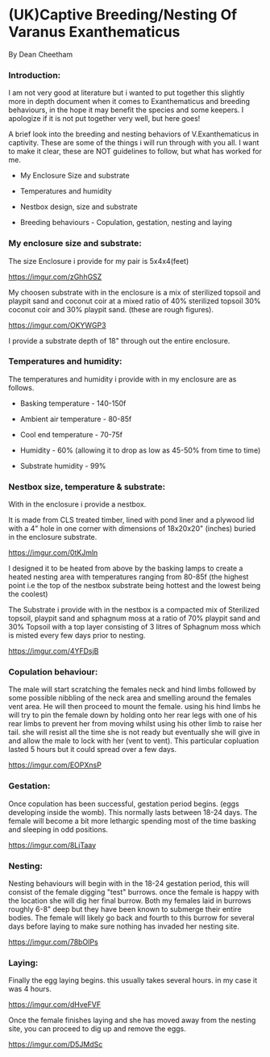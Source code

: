 # (UK)Captive Breeding/Nesting Of Varanus Exanthematicus

By Dean Cheetham

### Introduction:

I am not very good at literature but i wanted to put together this slightly more in depth
document when it comes to Exanthematicus and breeding behaviours, in the hope it may benefit
the species and some keepers. I apologize if it is not put together very well, but here goes!

 A brief look into the breeding and nesting behaviors of V.Exanthematicus in captivity. These are
some of the things i will run through with you all. I want to make it clear, these are NOT guidelines
to follow, but what has worked for me.

* My Enclosure Size and substrate

* Temperatures and humidity

* Nestbox design, size and substrate

* Breeding behaviours - Copulation, gestation, nesting and laying

### My enclosure size and substrate:

The size Enclosure i provide for my pair is 5x4x4(feet)

https://imgur.com/zGhhGSZ

My choosen substrate with in the enclosure is a mix of sterilized topsoil and playpit sand and
coconut coir at a mixed ratio of 40% sterilized topsoil 30% coconut coir and 30% playpit sand. 
(these are rough figures).

https://imgur.com/OKYWGP3

I provide a substrate depth of 18" through out the entire enclosure.

### Temperatures and humidity:

The temperatures and humidity i provide with in my enclosure are as follows.

* Basking temperature - 140-150f

* Ambient air temperature - 80-85f

* Cool end temperature - 70-75f

* Humidity - 60% (allowing it to drop as low as 45-50% from time to time)

* Substrate humidity - 99%

### Nestbox size, temperature & substrate:

With in the enclosure i provide a nestbox.

It is made from CLS treated timber, lined with pond liner and a plywood lid with a 4" hole in one
corner with dimensions of 18x20x20" (inches) buried in the enclosure substrate.

https://imgur.com/0tKJmln

I designed it to be heated from above by the basking lamps to create a heated nesting area with
temperatures ranging from 80-85f (the highest point i.e the top of the nestbox substrate being
hottest and the lowest being the coolest)

The Substrate i provide with in the nestbox is a compacted mix of Sterilized topsoil, playpit sand
and sphagnum moss at a ratio of 70% playpit sand and 30% Topsoil with a top layer consisting of
3 litres of Sphagnum moss which is misted every few days prior to nesting.

https://imgur.com/4YFDsjB

### Copulation behaviour:

The male will start scratching the females neck and hind limbs followed by some possible
nibbling of the neck area and smelling around the females vent area. He will then proceed to
mount the female. using his hind limbs he will try to pin the female down by holding onto her
rear legs with one of his rear limbs to prevent her from moving whilst using his other limb to
raise her tail. she will resist all the time she is not ready but eventually she will give in and allow
the male to lock with her (vent to vent). This particular copluation lasted 5 hours but it could
spread over a few days.

https://imgur.com/EOPXnsP

### Gestation:

Once copulation has been successful, gestation period begins. (eggs developing inside the
womb). This normally lasts between 18-24 days. The female will become a bit more lethargic
spending most of the time basking and sleeping in odd positions.

https://imgur.com/8LjTaay

### Nesting:

Nesting behaviours will begin with in the 18-24 gestation period, this will consist of the female
digging "test" burrows. once the female is happy with the location she will dig her final burrow.
Both my females laid in burrows roughly 6-8" deep but they have been known to submerge their
entire bodies. The female will likely go back and fourth to this burrow for several days before
laying to make sure nothing has invaded her nesting site.

https://imgur.com/78bOIPs

### Laying:
Finally the egg laying begins. this usually takes several hours. in my case it was 4 hours.

https://imgur.com/dHveFVF

Once the female finishes laying and she has moved away from the nesting site, you can proceed
to dig up and remove the eggs.

https://imgur.com/D5JMdSc

